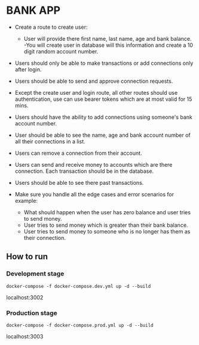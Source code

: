 # BANK APP

- Create a route to create user:

  - User will provide there first name, last name, age and bank balance.
    -You will create user in database will this information and create a 10 digit
    random account number.

- Users should only be able to make transactions or add connections only after
  login.
- Users should be able to send and approve connection requests.
- Except the create user and login route, all other routes should use authentication,
  use can use bearer tokens which are at most valid for 15 mins.
- Users should have the ability to add connections using someone's bank account
  number.
- User should be able to see the name, age and bank account number of all their
  connections in a list.

- Users can remove a connection from their account.
- Users can send and receive money to accounts which are there connection. Each
  transaction should be in the database.
- Users should be able to see there past transactions.
- Make sure you handle all the edge cases and error scenarios for example:
  - What should happen when the user has zero balance and user tries to
    send money.
  - User tries to send money which is greater than their bank balance.
  - User tries to send money to someone who is no longer has them as their
    connection.

## How to run

### Development stage

```shell
docker-compose -f docker-compose.dev.yml up -d --build
```

localhost:3002

### Production stage

```shell
docker-compose -f docker-compose.prod.yml up -d --build
```

localhost:3003
